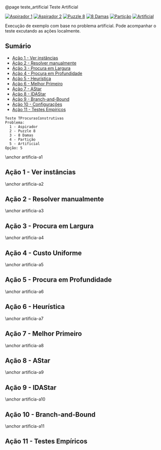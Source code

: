 @page teste_artificial Teste Artificial

[![Aspirador 1](https://img.shields.io/badge/Aspirador-1)](teste_aspirador1.html)
[![Aspirador 2](https://img.shields.io/badge/Aspirador-2)](teste_aspirador2.html)
[![Puzzle 8](https://img.shields.io/badge/Puzzle-8)](teste_puzzle8.html)
[![8 Damas](https://img.shields.io/badge/8-Damas)](teste_8damas.html)
[![Partição](https://img.shields.io/badge/Partição)](teste_particao.html)
[![Artificial](https://img.shields.io/badge/Artificial)](teste_artificial.html)


Execução de exemplo com base no problema artificial. Pode acompanhar o teste excutando as ações localmente.

## Sumário

- [Ação 1 - Ver instâncias](#artificia-a1)
- [Ação 2 - Resolver manualmente](#artificia-a2)
- [Ação 3 - Procura em Largura](#artificia-a3)
- [Ação 4 - Procura em Profundidade](#artificia-a4)
- [Ação 5 - Heurística](#artificia-a5)
- [Ação 6 - Melhor Primeiro](#artificia-a6)
- [Ação 7 - AStar](#artificia-a7)
- [Ação 8 - IDAStar](#artificia-a8)
- [Ação 9 - Branch-and-Bound](#artificia-a9)
- [Ação 10 - Configurações](#artificia-a10)
- [Ação 11 - Testes Empíricos](#artificia-a11)


```entrada
Teste TProcurasConstrutivas
Problema:
  1 - Aspirador
  2 - Puzzle 8
  3 - 8 Damas
  4 - Partição
  5 - Artificial
Opção: 5
```

\anchor artificia-a1
## Ação 1 - Ver instâncias

\anchor artificia-a2
## Ação 2 - Resolver manualmente

\anchor artificia-a3
## Ação 3 - Procura em Largura

\anchor artificia-a4
## Ação 4 - Custo Uniforme

\anchor artificia-a5
## Ação 5 - Procura em Profundidade

\anchor artificia-a6
## Ação 6 - Heurística

\anchor artificia-a7
## Ação 7 - Melhor Primeiro

\anchor artificia-a8
## Ação 8 - AStar

\anchor artificia-a9
## Ação 9 - IDAStar

\anchor artificia-a10
## Ação 10 - Branch-and-Bound

\anchor artificia-a11
## Ação 11 - Testes Empíricos